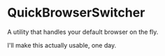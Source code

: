 # QuickBrowserSwitcher
A utility that handles your default browser on the fly.

I'll make this actually usable, one day.
